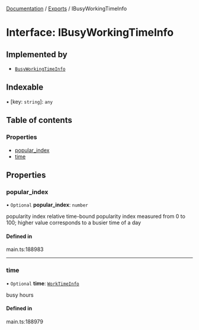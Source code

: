 [Documentation](../README.md) / [Exports](../modules.md) / IBusyWorkingTimeInfo

# Interface: IBusyWorkingTimeInfo

## Implemented by

- [`BusyWorkingTimeInfo`](../classes/BusyWorkingTimeInfo.md)

## Indexable

▪ [key: `string`]: `any`

## Table of contents

### Properties

- [popular\_index](IBusyWorkingTimeInfo.md#popular_index)
- [time](IBusyWorkingTimeInfo.md#time)

## Properties

### popular\_index

• `Optional` **popular\_index**: `number`

popularity index
relative time-bound popularity index measured from 0 to 100;
higher value corresponds to a busier time of a day

#### Defined in

main.ts:188983

___

### time

• `Optional` **time**: [`WorkTimeInfo`](../classes/WorkTimeInfo.md)

busy hours

#### Defined in

main.ts:188979
